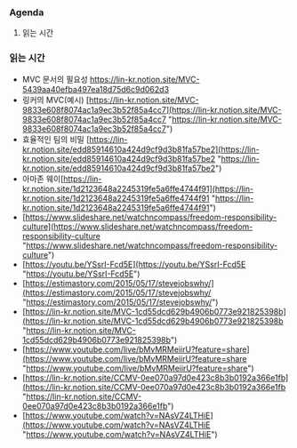 ### Agenda
1. 읽는 시간

### 읽는 시간
- MVC 문서의 필요성 https://lin-kr.notion.site/MVC-5439aa40efba497ea18d75d6c9d062d3
- 링커의 MVC(예시) [https://lin-kr.notion.site/MVC-9833e608f8074ac1a9ec3b52f85a4cc7](https://lin-kr.notion.site/MVC-9833e608f8074ac1a9ec3b52f85a4cc7 "https://lin-kr.notion.site/MVC-9833e608f8074ac1a9ec3b52f85a4cc7")
- 효율적인 팀의 비밀 [https://lin-kr.notion.site/edd85914610a424d9cf9d3b81fa57be2](https://lin-kr.notion.site/edd85914610a424d9cf9d3b81fa57be2 "https://lin-kr.notion.site/edd85914610a424d9cf9d3b81fa57be2")
- 아마존 웨이[https://lin-kr.notion.site/1d2123648a2245319fe5a6ffe4744f91](https://lin-kr.notion.site/1d2123648a2245319fe5a6ffe4744f91 "https://lin-kr.notion.site/1d2123648a2245319fe5a6ffe4744f91")
- [https://www.slideshare.net/watchncompass/freedom-responsibility-culture](https://www.slideshare.net/watchncompass/freedom-responsibility-culture "https://www.slideshare.net/watchncompass/freedom-responsibility-culture")
- [https://youtu.be/YSsrI-Fcd5E](https://youtu.be/YSsrI-Fcd5E "https://youtu.be/YSsrI-Fcd5E")
- [https://estimastory.com/2015/05/17/stevejobswhy/](https://estimastory.com/2015/05/17/stevejobswhy/ "https://estimastory.com/2015/05/17/stevejobswhy/")
- [https://lin-kr.notion.site/MVC-1cd55dcd629b4906b0773e921825398b](https://lin-kr.notion.site/MVC-1cd55dcd629b4906b0773e921825398b "https://lin-kr.notion.site/MVC-1cd55dcd629b4906b0773e921825398b")
- [https://www.youtube.com/live/bMvMRMeiirU?feature=share](https://www.youtube.com/live/bMvMRMeiirU?feature=share "https://www.youtube.com/live/bMvMRMeiirU?feature=share")
- [https://lin-kr.notion.site/CCMV-0ee070a97d0e423c8b3b0192a366e1fb](https://lin-kr.notion.site/CCMV-0ee070a97d0e423c8b3b0192a366e1fb "https://lin-kr.notion.site/CCMV-0ee070a97d0e423c8b3b0192a366e1fb")
- [https://www.youtube.com/watch?v=NAsVZ4LTHiE](https://www.youtube.com/watch?v=NAsVZ4LTHiE "https://www.youtube.com/watch?v=NAsVZ4LTHiE")
